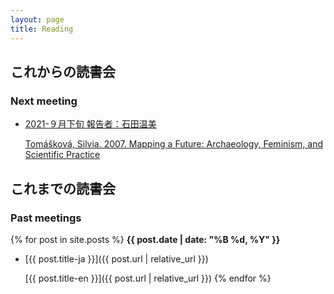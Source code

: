 ```yaml
---
layout: page
title: Reading
---
```


## これからの読書会

### Next meeting

- [2021-９月下旬 報告者：石田温美](https://archaeology-gender-europe.org/docs/silvia.pdf)

  [Tomášková, Silvia. 2007. Mapping a Future: Archaeology, Feminism, and Scientific Practice](https://archaeology-gender-europe.org/docs/silvia.pdf)

## これまでの読書会

### Past meetings

{% for post in site.posts %}
**{{ post.date | date: "%B %d, %Y" }}**

- [{{ post.title-ja }}]({{ post.url | relative_url }})

  [{{ post.title-en }}]({{ post.url | relative_url }})
  {% endfor %}
